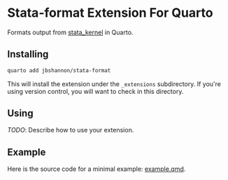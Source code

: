 # Stata-format Extension For Quarto

Formats output from [stata_kernel](https://github.com/kylebarron/stata_kernel) in Quarto.

## Installing

```bash
quarto add jbshannon/stata-format
```

This will install the extension under the `_extensions` subdirectory.
If you're using version control, you will want to check in this directory.

## Using

_TODO_: Describe how to use your extension.

## Example

Here is the source code for a minimal example: [example.qmd](example.qmd).

